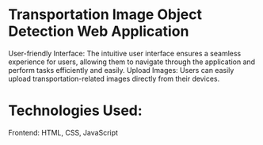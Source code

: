 # Transportation Image Object Detection Web Application 
User-friendly Interface: The intuitive user interface ensures a seamless experience for users, allowing them to navigate through the application and perform tasks efficiently and easily.
Upload Images: Users can easily upload transportation-related images directly from their devices.
# Technologies Used:
Frontend: HTML, CSS, JavaScript
